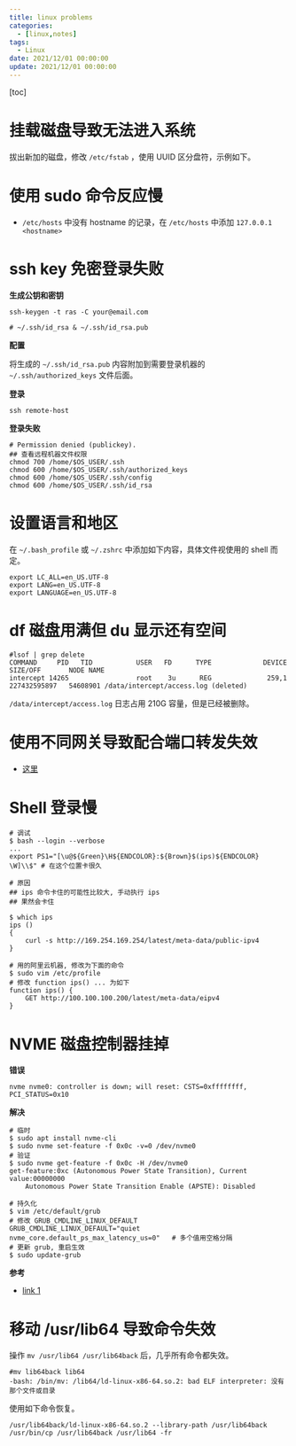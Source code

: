 ```yaml
---
title: linux problems
categories: 
  - [linux,notes]
tags:
  - Linux
date: 2021/12/01 00:00:00
update: 2021/12/01 00:00:00
---
```


[toc]

# 挂载磁盘导致无法进入系统

拔出新加的磁盘，修改 `/etc/fstab` ，使用 UUID 区分盘符，示例如下。

# 使用 sudo 命令反应慢

- `/etc/hosts` 中没有 hostname 的记录，在 `/etc/hosts` 中添加 `127.0.0.1 <hostname>`

# ssh key 免密登录失败

**生成公钥和密钥**

```shell
ssh-keygen -t ras -C your@email.com

# ~/.ssh/id_rsa & ~/.ssh/id_rsa.pub
```

**配置**

将生成的 `~/.ssh/id_rsa.pub` 内容附加到需要登录机器的 `~/.ssh/authorized_keys` 文件后面。

**登录**

```shell
ssh remote-host
```

**登录失败**

```shell
# Permission denied (publickey).
## 查看远程机器文件权限
chmod 700 /home/$OS_USER/.ssh
chmod 600 /home/$OS_USER/.ssh/authorized_keys
chmod 600 /home/$OS_USER/.ssh/config
chmod 600 /home/$OS_USER/.ssh/id_rsa
```

# 设置语言和地区

在 `~/.bash_profile` 或 `~/.zshrc` 中添加如下内容，具体文件视使用的 shell 而定。

```shell
export LC_ALL=en_US.UTF-8
export LANG=en_US.UTF-8
export LANGUAGE=en_US.UTF-8
```

# df 磁盘用满但 du 显示还有空间

```shell
#lsof | grep delete
COMMAND     PID   TID           USER   FD      TYPE             DEVICE     SIZE/OFF       NODE NAME
intercept 14265                 root    3u      REG              259,1 227432595897   54608901 /data/intercept/access.log (deleted)
```

`/data/intercept/access.log` 日志占用 210G 容量，但是已经被删除。

# 使用不同网关导致配合端口转发失效

- [这里](https://unix.stackexchange.com/questions/664757/port-forwarding-does-not-work-using-different-gateway)

# Shell 登录慢

```shell
# 调试
$ bash --login --verbose
...
export PS1="[\u@${Green}\H${ENDCOLOR}:${Brown}$(ips)${ENDCOLOR} \W]\\$" # 在这个位置卡很久

# 原因
## ips 命令卡住的可能性比较大, 手动执行 ips
## 果然会卡住

$ which ips
ips ()
{
    curl -s http://169.254.169.254/latest/meta-data/public-ipv4
}

# 用的阿里云机器, 修改为下面的命令
$ sudo vim /etc/profile
# 修改 function ips() ... 为如下
function ips() {
    GET http://100.100.100.200/latest/meta-data/eipv4
}
```

# NVME 磁盘控制器挂掉

**错误**

```shell
nvme nvme0: controller is down; will reset: CSTS=0xffffffff, PCI_STATUS=0x10
```

**解决**

```shell
# 临时
$ sudo apt install nvme-cli
$ sudo nvme set-feature -f 0x0c -v=0 /dev/nvme0
# 验证
$ sudo nvme get-feature -f 0x0c -H /dev/nvme0
get-feature:0xc (Autonomous Power State Transition), Current value:00000000
	Autonomous Power State Transition Enable (APSTE): Disabled
	
# 持久化
$ vim /etc/default/grub
# 修改 GRUB_CMDLINE_LINUX_DEFAULT
GRUB_CMDLINE_LINUX_DEFAULT="quiet nvme_core.default_ps_max_latency_us=0"   # 多个值用空格分隔
# 更新 grub, 重启生效
$ sudo update-grub
```

**参考**

- [link 1](https://bugs.launchpad.net/ubuntu/+source/linux/+bug/1699004)

# 移动 /usr/lib64 导致命令失效

操作 `mv /usr/lib64 /usr/lib64back` 后，几乎所有命令都失效。

```shell
#mv lib64back lib64
-bash: /bin/mv: /lib64/ld-linux-x86-64.so.2: bad ELF interpreter: 没有那个文件或目录
```

使用如下命令恢复。

```shell
/usr/lib64back/ld-linux-x86-64.so.2 --library-path /usr/lib64back /usr/bin/cp /usr/lib64back /usr/lib64 -fr
```



